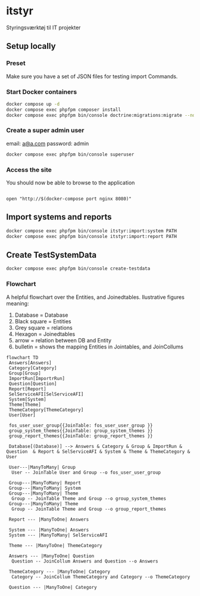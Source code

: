 # itstyr
Styringsværktøj til IT projekter

## Setup locally

### Preset
Make sure you have a set of JSON files for testing import Commands.

### Start Docker containers

```sh
docker compose up -d
docker compose exec phpfpm composer install
docker compose exec phpfpm bin/console doctrine:migrations:migrate --no-interaction
```

### Create a super admin user
email: a@a.com 
password: admin

```sh
docker compose exec phpfpm bin/console superuser
```


### Access the site

You should now be able to browse to the application

```

open "http://$(docker-compose port nginx 8080)"

```

## Import systems and reports
```sh
docker compose exec phpfpm bin/console itstyr:import:system PATH
docker compose exec phpfpm bin/console itstyr:import:report PATH
```

## Create TestSystemData
```sh
docker compose exec phpfpm bin/console create-testdata
```


### Flowchart

A helpful flowchart over the Entities, and Joinedtables.
Ilustrative figures meaning:
1. Database = Database
2. Black square = Entities
3. Grey square = relations
4. Hexagon = Joinedtables
5. arrow = relation between DB and Entity
6. bulletin = shows the mapping Entities in Jointables, and JoinCollums

```mermaid
flowchart TD
 Answers[Answers]
 Category[Category]
 Group[Group]
 ImportRun[ImportrRun]
 Question[Question]
 Report[Report]
 SelServiceAFI[SelServiceAFI]
 System[System]
 Theme[Theme]
 ThemeCategory[ThemeCategory]
 User[User]
 
 fos_user_user_group{{JoinTable: fos_user_user_group }}
 group_system_themes{{JoinTable: group_system_themes }}
 group_report_themes{{JoinTable: group_report_themes }}

 Database[(Database)] --> Answers & Category & Group & ImportRun & Question  & Report & SelServiceAFI & System & Theme & ThemeCategory & User

 User---|ManyToMany| Group
  User -- JoinTable User and Group --o fos_user_user_group

 Group---|ManyToMany| Report
 Group---|ManyToMany| System
 Group---|ManyToMany| Theme
  Group -- JoinTable Theme and Group --o group_system_themes
 Group---|ManyToMany| Theme
  Group -- JoinTable Theme and Group --o group_report_themes

 Report --- |ManyToOne| Answers

 System --- |ManyToOne| Answers
 System --- |ManyToMany| SelServiceAFI

 Theme --- |ManyToOne| ThemeCategory
 
 Answers --- |ManyToOne| Question
  Question -- JoinCollum Answers and Question --o Answers

 ThemeCategory --- |ManyToOne| Category
  Category -- JoinCollum ThemeCategory and Category --o ThemeCategory

 Question --- |ManyToOne| Category
```

